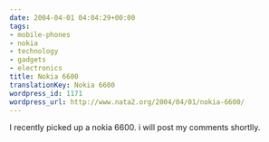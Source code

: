 ```yaml
---
date: 2004-04-01 04:04:29+00:00
tags:
- mobile-phones
- nokia
- technology
- gadgets
- electronics
title: Nokia 6600
translationKey: Nokia 6600
wordpress_id: 1171
wordpress_url: http://www.nata2.org/2004/04/01/nokia-6600/
---
```


I recently picked up a nokia 6600. i will post my comments shortlly.